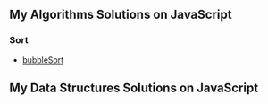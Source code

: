 ## My Algorithms Solutions on JavaScript
### Sort
- [bubbleSort](https://github.com/maxdzyubak/algorithms-and-data-structures-on-javascript/blob/main/algorithms/sort/bubbleSort.js)
## My Data Structures Solutions on JavaScript
